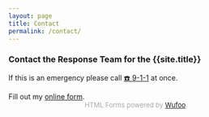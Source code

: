 ```yaml
---
layout: page
title: Contact
permalink: /contact/
---
```


### Contact the Response Team for the {{site.title}}

<p class="subtitle">If this is an emergency please call <a href="tel:911">☎️ 9-1-1</a> at once.

<div id="wufoo-z1hd63ro0q5qslz">
Fill out my <a href="https://disasterresponse.wufoo.com/forms/z1hd63ro0q5qslz">online form</a>.
</div>
<div id="wuf-adv" style="font-family:inherit;font-size: small;color:#a7a7a7;text-align:center;display:block;">HTML Forms powered by <a href="http://www.wufoo.com">Wufoo</a>.</div>
<script type="text/javascript">
var z1hd63ro0q5qslz;(function(d, t) {
var s = d.createElement(t), options = {
'userName':'disasterresponse',
'formHash':'z1hd63ro0q5qslz',
'autoResize':true,
'height':'436',
'async':true,
'host':'wufoo.com',
'header':'show',
'ssl':true};
s.src = ('https:' == d.location.protocol ? 'https://' : 'http://') + 'www.wufoo.com/scripts/embed/form.js';
s.onload = s.onreadystatechange = function() {
var rs = this.readyState; if (rs) if (rs != 'complete') if (rs != 'loaded') return;
try { z1hd63ro0q5qslz = new WufooForm();z1hd63ro0q5qslz.initialize(options);z1hd63ro0q5qslz.display(); } catch (e) {}};
var scr = d.getElementsByTagName(t)[0], par = scr.parentNode; par.insertBefore(s, scr);
})(document, 'script');</script>